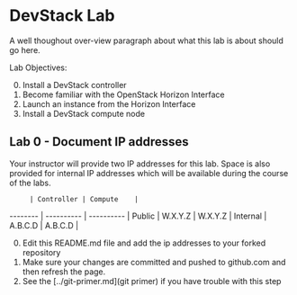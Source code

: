 # DevStack Lab

A well thoughout over-view paragraph about what this lab is about should go here.

Lab Objectives:

  0. Install a DevStack controller
  0. Become familiar with the OpenStack Horizon Interface
  0. Launch an instance from the Horizon Interface
  0. Install a DevStack compute node

## Lab 0 - Document IP addresses
 
Your instructor will provide two IP addresses for this lab. 
Space is also provided for internal IP addresses which will be available during the course of the labs.

         | Controller | Compute    |
-------- | ---------- | ---------- |
Public   | W.X.Y.Z    | W.X.Y.Z    |
Internal | A.B.C.D    | A.B.C.D    |

0. Edit this README.md file and add the ip addresses to your forked repository
0. Make sure your changes are committed and pushed to github.com and then refresh the page.
0. See the [../git-primer.md](git primer) if you have trouble with this step

